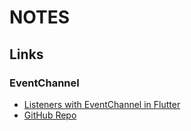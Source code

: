 # NOTES

## Links

### EventChannel

- [Listeners with EventChannel in Flutter](https://blog.testfairy.com/listeners-with-eventchannel-in-flutter)
- [GitHub Repo](https://github.com/testfairy-blog/FlutterEventChannels)
